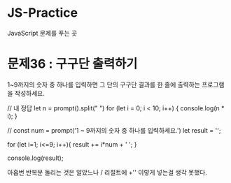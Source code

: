 # JS-Practice
JavaScript 문제를 푸는 곳 


# 문제36 : 구구단 출력하기

1~9까지의 숫자 중 하나를 입력하면 그 단의 구구단 결과를 한 줄에 출력하는 프로그램을 작성하세요.

// 내 정답
let n = prompt().split(" ")
for (let i = 0; i < 10; i++) {
    console.log(n * i);
}

// 
const num = prompt('1 ~ 9까지의 숫자 중 하나를 입력하세요.')
let result = '';

for (let i=1; i<=9; i++){
  result += i*num + ' ';
}

console.log(result);

아홉번 반복문 돌리는 것은 알았느나 / 리절트에 +'' 이렇게 넣는걸 생각 못했다.
